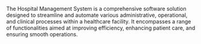 The Hospital Management System is a comprehensive software solution designed to streamline and automate various administrative, operational, and clinical processes within a healthcare facility. It encompasses a range of functionalities aimed at improving efficiency, enhancing patient care, and ensuring smooth operations.
